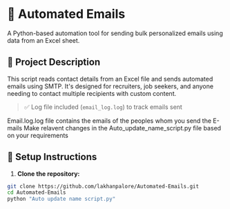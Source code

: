 # 📧 Automated Emails

A Python-based automation tool for sending bulk personalized emails using data from an Excel sheet.

## 📝 Project Description

This script reads contact details from an Excel file and sends automated emails using SMTP. It's designed for recruiters, job seekers, and anyone needing to contact multiple recipients with custom content.

> ✅ Log file included (`email_log.log`) to track emails sent

Email.log.log file contains the emails of the peoples whom you send the E-mails
Make relavent changes in the Auto_update_name_script.py file based on your requirements

## 🔧 Setup Instructions

1. **Clone the repository:**

```bash
git clone https://github.com/lakhanpalore/Automated-Emails.git
cd Automated-Emails
python "Auto update name script.py"




